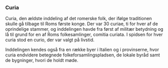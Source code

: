 ### Curia


Curia, den ældste inddeling af det romerske folk, der ifølge traditionen skulle gå tilbage til Roms første konge. Der var 30 curiae, ti for hver af de oprindelige stammer, og inddelingen havde fra først af militær betydning og lå til grund for en af Roms folkesamlinger, comitia curiata. I spidsen for hver curia stod en curio, der var valgt på livstid.

Inddelingen kendes også fra en række byer i Italien og i provinserne, hvor curia endvidere betegnede folkeforsamlingspladsen, de lokale byråd samt de bygninger, hvori de holdt møde.